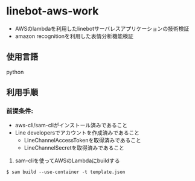 # linebot-aws-work

- AWSのlambdaを利用したlinebotサーバレスアプリケーションの技術検証
- amazon recognitionを利用した表情分析機能検証

## 使用言語
python

## 利用手順

### 前提条件:
- aws-cli/sam-cliがインストール済みであること
- Line developersでアカウントを作成済みであること
    - LineChannelAccessTokenを取得済みであること
    - LineChannelSecretを取得済みであること
1. sam-cliを使ってAWSのLambdaにbuildする

```
$ sam build --use-container -t template.json
```

